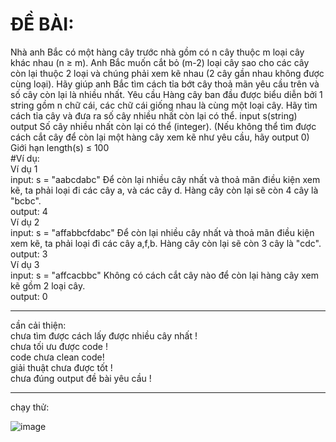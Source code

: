 <h1>ĐỀ BÀI: </h1>
Nhà anh Bắc có một hàng cây trước nhà gồm có n cây thuộc m loại cây khác nhau (n ≥ m). 
Anh Bắc muốn cắt bỏ (m-2) loại cây sao cho các cây còn lại thuộc 2 loại và chúng phải xem kẽ nhau (2 cây gần nhau không được cùng loại).
Hãy giúp anh Bắc tìm cách tỉa bớt cây thoả mãn yêu cầu trên và số cây còn lại là nhiều nhất.
Yêu cầu Hàng cây ban đầu được biểu diễn bởi 1 string gồm n chữ cái, các chữ cái giống nhau là cùng một loại cây.
Hãy tìm cách tỉa cây và đưa ra số cây nhiều nhất còn lại có thể. input s(string) output Số cây nhiều nhất còn lại có thể (integer).
(Nếu không thể tìm được cách cắt cây để còn lại một hàng cây xem kẽ như yêu cầu, hãy output 0) Giới hạn length(s) ≤ 100 
</br>
#Ví dụ:</br>
Ví dụ 1 </br>
input: s = "aabcdabc" Để còn lại nhiều cây nhất và thoả mãn điều kiện xem kẽ, ta phải loại đi các cây a, và các cây d. Hàng cây còn lại sẽ còn 4 cây là "bcbc". </br>
output: 4 </br>
Ví dụ 2 </br>
input: s = "affabbcfdabc" Để còn lại nhiều cây nhất và thoả mãn điều kiện xem kẽ, ta phải loại đi các cây a,f,b. Hàng cây còn lại sẽ còn 3 cây là "cdc". </br>
output: 3 </br>
Ví dụ 3 </br>
input: s = "affcacbbc" Không có cách cắt cây nào để còn lại hàng cây xem kẽ gồm 2 loại cây. </br>
output: 0 </br>

___

cần cải thiện: </br>
chưa tìm được cách lấy được nhiều cây nhất ! </br>
chưa tối ưu được code ! </br>
code chưa clean code! </br>
giải thuật chưa được tốt ! </br>
chưa đúng  output đề bài yêu cầu ! </br>
___

chạy thử: </br>

![image](https://github.com/rudeusMSK/HangCayNhaAnhBac/assets/160387470/145af2c1-d9fe-4085-b954-b1ba3fa3779f)
